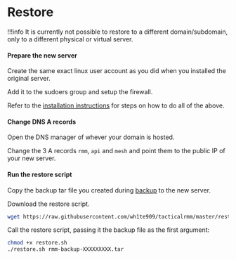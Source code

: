 # Restore

!!!info
    It is currently not possible to restore to a different domain/subdomain, only to a different physical or virtual server.

#### Prepare the new server
Create the same exact linux user account as you did when you installed the original server.

Add it to the sudoers group and setup the firewall.

Refer to the [installation instructions](install_server.md) for steps on how to do all of the above.

#### Change DNS A records
Open the DNS manager of whever your domain is hosted.

Change the 3 A records `rmm`, `api` and `mesh` and point them to the public IP of your new server.

#### Run the restore script

Copy the backup tar file you created during [backup](backup.md) to the new server.

Download the restore script.

```bash
wget https://raw.githubusercontent.com/wh1te909/tacticalrmm/master/restore.sh
```

Call the restore script, passing it the backup file as the first argument:

```bash
chmod +x restore.sh
./restore.sh rmm-backup-XXXXXXXXX.tar
```
